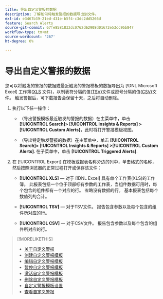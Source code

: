 ```yaml
---
title: 导出自定义警报的数据
description: 了解如何将触发警报的数据导出到文件。
exl-id: e3467b39-21ed-431e-b5f4-c3dc2dd5266d
feature: Search Alerts
source-git-commit: 67fe8581832dc0762d62908d01672e53cc95b847
workflow-type: tm+mt
source-wordcount: '267'
ht-degree: 0%

---
```


# 导出自定义警报的数据

您可以将触发的警报的数据或最近触发的警报模板的数据导出为 [!DNL Microsoft Excel] 工作簿([XLS](/help/search-social-commerce/glossary.md#w-x) 文件)，以制表符分隔的值([TSV](/help/search-social-commerce/glossary.md#s-t))文件或逗号分隔的值([CSV](/help/search-social-commerce/glossary.md#c-d))文件。 触发警报后，可下载报告会保留十天，之后将自动删除。

1. 执行以下任一操作：

   * （导出警报模板最近触发的警报的数据）在主菜单中，单击 **[!UICONTROL Search]> [!UICONTROL Insights & Reports] >[!UICONTROL Custom Alerts]**，此时将打开警报模板视图。

   * （导出特定触发警报的数据）在主菜单中，单击 **[!UICONTROL Search]> [!UICONTROL Insights & Reports] >[!UICONTROL Custom Alerts]**. 在子菜单中，单击 **[!UICONTROL Triggered Alerts]**.

1. 在 [!UICONTROL Export] 在模板或报表名称旁边的列中，单击格式的名称，然后按照浏览器的正常过程打开或保存该文件：

   * **[!UICONTROL XLS]**  — 对于 [!DNL Excel] 具有单个工作表(XLS)的工作簿。 此报表包括一个位于顶部标有参数的工作表，当组件数据可用时，每个包含的组件都有一个对应的行。 省略没有数据的行。 基本报表包括每个数值列的合计。

   * **[!UICONTROL TSV]**  — 对于TSV文件。 报告包含参数以及每个包含的组件所对应的行。

   * **[!UICONTROL CSV]**  — 对于CSV文件。 报告包含参数以及每个包含的组件所对应的行。

>[!MORELIKETHIS]
>
>* [关于自定义警报](alert-about.md)
>* [创建自定义警报模板](alert-template-create.md)
>* [编辑自定义警报模板](alert-template-edit.md)
>* [暂停自定义警报模板](alert-template-pause.md)
>* [激活自定义警报模板](alert-template-activate.md)
>* [删除自定义警报模板](alert-template-delete.md)
>* [自定义警报模板设置](alert-template-settings.md)
>* [查看自定义警报](alert-view.md)
